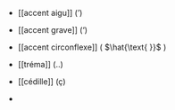 - [[accent aigu]] ($\text{'}$)
- [[accent grave]] ($\text{`}$)
- [[accent circonflexe]] ( $\hat{\text{ }}$ )
- [[tréma]] (..)
- [[cédille]] (ç)

- 
